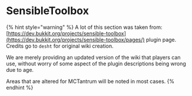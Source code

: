 # SensibleToolbox

{% hint style="warning" %}
A lot of this section was taken from: [https://dev.bukkit.org/projects/sensible-toolbox](https://dev.bukkit.org/projects/sensible-toolbox/pages/) plugin page. Credits go to `desht` for original wiki creation.

We are merely providing an updated version of the wiki that players can use, without worry of some aspect of the plugin descriptions being wrong due to age.

Areas that are altered for MCTantrum will be noted in most cases.
{% endhint %}